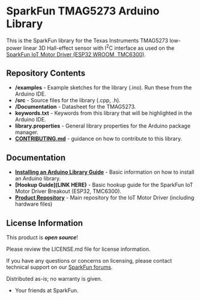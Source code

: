 SparkFun TMAG5273 Arduino Library
========================================


This is the SparkFun library for the Texas Instruments TMAG5273 low-power linear 3D Hall-effect sensor with I<sup>2</sup>C interface as used on the [SparkFun IoT Motor Driver (ESP32 WROOM, TMC6300)](https://www.sparkfun.com/products/22132). 

Repository Contents
-------------------

* **/examples** - Example sketches for the library (.ino). Run these from the Arduino IDE.
* **/src** - Source files for the library (.cpp, .h).
* **/Documentation** - Datasheet for the TMAG5273.
* **keywords.txt** - Keywords from this library that will be highlighted in the Arduino IDE.
* **library.properties** - General library properties for the Arduino package manager.
* **[CONTRIBUTING.md](./CONTRIBUTING.md)** - guidance on how to contribute to this library.


Documentation
--------------

* **[Installing an Arduino Library Guide](https://learn.sparkfun.com/tutorials/installing-an-arduino-library)** - Basic information on how to install an Arduino library.
* **[Hookup Guide](LINK HERE)** - Basic hookup guide for the SparkFun IoT Motor Driver Breakout (ESP32, TMC6300).
* **[Product Repository](https://github.com/sparkfun/SparkFun_IoT_Brushless_Motor_Driver)** - Main repository for the IoT Motor Driver (including hardware files)

License Information
-------------------

This product is _**open source**_! 

Please review the LICENSE.md file for license information. 

If you have any questions or concerns on licensing, please contact technical support on our [SparkFun forums](https://forum.sparkfun.com/viewforum.php?f=152).

Distributed as-is; no warranty is given.

- Your friends at SparkFun.

_<COLLABORATION CREDIT>_
